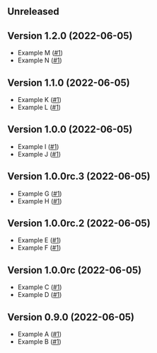 ## Unreleased

## Version 1.2.0 (2022-06-05)

- Example M
  ([#1](https://github.com/trask/repository-template/pull/1))
- Example N
  ([#1](https://github.com/trask/repository-template/pull/1))

## Version 1.1.0 (2022-06-05)

- Example K
  ([#1](https://github.com/trask/repository-template/pull/1))
- Example L
  ([#1](https://github.com/trask/repository-template/pull/1))

## Version 1.0.0 (2022-06-05)

- Example I
  ([#1](https://github.com/trask/repository-template/pull/1))
- Example J
  ([#1](https://github.com/trask/repository-template/pull/1))

## Version 1.0.0rc.3 (2022-06-05)

- Example G
  ([#1](https://github.com/trask/repository-template/pull/1))
- Example H
  ([#1](https://github.com/trask/repository-template/pull/1))

## Version 1.0.0rc.2 (2022-06-05)

- Example E
  ([#1](https://github.com/trask/repository-template/pull/1))
- Example F
  ([#1](https://github.com/trask/repository-template/pull/1))

## Version 1.0.0rc (2022-06-05)

- Example C
  ([#1](https://github.com/trask/repository-template/pull/1))
- Example D
  ([#1](https://github.com/trask/repository-template/pull/1))

## Version 0.9.0 (2022-06-05)

- Example A
  ([#1](https://github.com/trask/repository-template/pull/1))
- Example B
  ([#1](https://github.com/trask/repository-template/pull/1))
